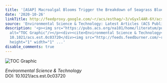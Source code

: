 ```yaml
---
title: '[ASAP] Macroalgal Blooms Trigger the Breakdown of Seagrass Blue Carbon'
date: '2020-10-26'
linkTitle: http://feedproxy.google.com/~r/acs/esthag/~3/vGyxl4AR-6Y/acs.est.0c03720
source: 'Environmental Science & Technology: Latest Articles (ACS Publications)'
description: '<p><img src="https://pubs.acs.org/na101/home/literatum/publisher/achs/journals/content/esthag/0/esthag.ahead-of-print/acs.est.0c03720/20201026/images/medium/es0c03720_0006.gif"
  alt="TOC Graphic"/></p><div><cite>Environmental Science & Technology</cite></div><div>DOI:
  10.1021/acs.est.0c03720</div><img src="http://feeds.feedburner.com/~r/acs/esthag/~4/vGyxl4AR-6Y"
  height="1" width="1" ...'
disable_comments: true
---
```

<p><img src="https://pubs.acs.org/na101/home/literatum/publisher/achs/journals/content/esthag/0/esthag.ahead-of-print/acs.est.0c03720/20201026/images/medium/es0c03720_0006.gif" alt="TOC Graphic"/></p><div><cite>Environmental Science & Technology</cite></div><div>DOI: 10.1021/acs.est.0c03720</div><img src="http://feeds.feedburner.com/~r/acs/esthag/~4/vGyxl4AR-6Y" height="1" width="1" ...